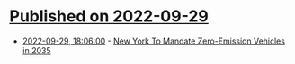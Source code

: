 # [Published on 2022-09-29](index.md)

* [2022-09-29, 18:06:00](https://tech.slashdot.org/story/22/09/29/186254/new-york-to-mandate-zero-emission-vehicles-in-2035?utm_source=rss1.0mainlinkanon&utm_medium=feed) - [New York To Mandate Zero-Emission Vehicles in 2035](https://tech.slashdot.org/story/22/09/29/186254/new-york-to-mandate-zero-emission-vehicles-in-2035?utm_source=rss1.0mainlinkanon&utm_medium=feed)
